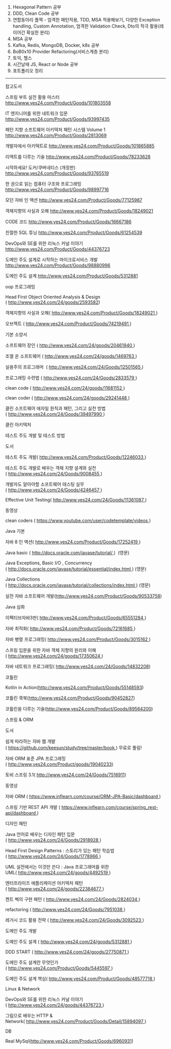 1. Hexagonal Pattern 공부
2. DDD, Clean Code 공부
3. 연합동아리 플젝 - 엄격한 패턴적용, TDD, MSA 적용해보기, 다양한 Exception handling, Custom Annotation, 엄격한 Validation Check, Dto의 적극 활용(레이어간 확실한 분리)
4. MSA 공부
5. Kafka, Redis, MongoDB, Docker, k8s 공부
6. BoB0x10 Provider Refactoring(서비스계층 분리)
7. 토익, 헬스
8. 시간날때 JS, React or Node 공부
9. 포트폴리오 정리

----

참고도서

스프링 부트 실전 활용 마스터
http://www.yes24.com/Product/Goods/101803558

IT 엔지니어를 위한 네트워크 입문
http://www.yes24.com/Product/Goods/93997435

패턴 지향 소프트웨어 아키텍처 패턴 시스템 Volume 1
http://www.yes24.com/Product/Goods/2813069

개발자에서 아키텍트로
http://www.yes24.com/Product/Goods/101865885

리액트를 다루는 기술
http://www.yes24.com/Product/Goods/78233628

시작하세요! 도커/쿠버네티스 (개정판)
http://www.yes24.com/Product/Goods/93765519

한 권으로 읽는 컴퓨터 구조와 프로그래밍
http://www.yes24.com/Product/Goods/98997716

모던 자바 인 액션
http://www.yes24.com/Product/Goods/77125987

객체지향의 사실과 오해
http://www.yes24.com/Product/Goods/18249021

CODE 코드
http://www.yes24.com/Product/Goods/16667186

친절한 SQL 튜닝
http://www.yes24.com/Product/Goods/61254539

DevOps와 SE를 위한 리눅스 커널 이야기
http://www.yes24.com/Product/Goods/44376723

도메인 주도 설계로 시작하는 마이크로서비스 개발
http://www.yes24.com/Product/Goods/98880996

도메인 주도 설계
http://www.yes24.com/Product/Goods/5312881

oop 프로그래밍

Head First Object Oriented Analysis & Design ( http://www.yes24.com/24/goods/2593582)

객체지향의 사실과 오해( http://www.yes24.com/Product/Goods/18249021 )

오브젝트 ( http://www.yes24.com/Product/Goods/74219491 )

기본 소양서

소프트웨어 장인 ( http://www.yes24.com/24/goods/20461940 )

조엘 온 소프트웨어 ( http://www.yes24.com/24/goods/1469763 )

실용주의 프로그래머  ( http://www.yes24.com/24/Goods/12501565 )

프로그래밍 수련법 ( http://www.yes24.com/24/Goods/2833579 )

clean code ( http://www.yes24.com/24/goods/11681152 )

clean coder ( http://www.yes24.com/24/goods/29241448 )

클린 소프트웨어 애자일 원칙과 패턴, 그리고 실천 방법 ( http://www.yes24.com/24/Goods/39497990 )

클린 아키텍처

테스트 주도 개발 및 테스트 방법

도서

테스트 주도 개발( http://www.yes24.com/Product/Goods/12246033 )

테스트 주도 개발로 배우는 객체 지향 설계와 실천( http://www.yes24.com/24/Goods/9008455 )

개발자도 알아야할 소프트웨어 테스팅 실무( http://www.yes24.com/24/Goods/4246457 )

Effective Unit Testing( http://www.yes24.com/24/Goods/11361087 )

동영상

clean coders ( https://www.youtube.com/user/codetemplate/videos )

Java 기본

자바 8 인 액션( http://www.yes24.com/Product/Goods/17252419 )

Java basic ( http://docs.oracle.com/javase/tutorial/ )  (영문)

Java Exceptions, Basic I/O , Concurrency ( http://docs.oracle.com/javase/tutorial/essential/index.html ) (영문)

Java Collections ( http://docs.oracle.com/javase/tutorial/collections/index.html ) (영문)

실전 자바 소프트웨어 개발(http://www.yes24.com/Product/Goods/90533758)

Java 심화

이펙티브자바3판( http://www.yes24.com/Product/Goods/65551284 )

자바 최적화( http://www.yes24.com/Product/Goods/72161685 )

자바 병렬 프로그래밍( http://www.yes24.com/Product/Goods/3015162 )

스프링 입문을 위한 자바 객체 지향의 원리와 이해( http://www.yes24.com/24/goods/17350624 )

자바 네트워크 프로그래밍( http://www.yes24.com/24/Goods/14832208)

코틀린

Kotlin in Action(http://www.yes24.com/Product/Goods/55148593)

코틀린 쿡북(http://www.yes24.com/Product/Goods/90452827)

코틀린을 다루는 기술(http://www.yes24.com/Product/Goods/89564200)

스프링 & ORM

도서

쉽게 따라하는 자바 웹 개발( https://github.com/keesun/study/tree/master/book ) 무료로 풀림!

자바 ORM 표준 JPA 프로그래밍( http://www.yes24.com/Product/goods/19040233)

토비 스프링 3.1( http://www.yes24.com/24/Goods/7516911)

동영상

자바 ORM ( https://www.inflearn.com/course/ORM-JPA-Basic/dashboard )

스프링 기반 REST API 개발 ( https://www.inflearn.com/course/spring_rest-api/dashboard )

디자인 패턴  

Java 언어로 배우는 디자인 패턴 입문 ( http://www.yes24.com/24/Goods/2918928 )

Head First Design Patterns : 스토리가 있는 패턴 학습법( http://www.yes24.com/24/Goods/1778966 )

UML 실전에서는 이것만 쓴다 : Java 프로그래머를 위한 UML( http://www.yes24.com/24/goods/4492519 )

엔터프라이즈 애플리케이션 아키텍처 패턴 ( http://www.yes24.com/24/goods/22384677 )

켄트 벡의 구현 패턴 ( http://www.yes24.com/24/Goods/2824034 )

refactoring ( http://www.yes24.com/24/Goods/7951038 )

레거시 코드 활용 전략 ( http://www.yes24.com/24/Goods/3092523 )

도메인 주도 개발

도메인 주도 설계 ( http://www.yes24.com/24/goods/5312881 )

DDD START ( http://www.yes24.com/24/goods/27750871 )

도메인 주도 설계란 무엇인가( http://www.yes24.com/Product/Goods/5445597 )

도메인 주도 설계 핵심( http://www.yes24.com/Product/Goods/48577718 )

Linux & Network

DevOps와 SE를 위한 리눅스 커널 이야기( http://www.yes24.com/24/goods/44376723 )

그림으로 배우는 HTTP & Network( http://www.yes24.com/Product/Goods/Detail/15894097 )

DB

Real MySql(http://www.yes24.com/Product/Goods/6960931)


